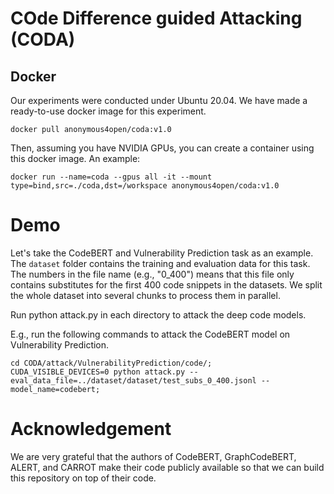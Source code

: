 # COde Difference guided Attacking (CODA)

## Docker

Our experiments were conducted under Ubuntu 20.04. We have made a ready-to-use docker image for this experiment.

```shell
docker pull anonymous4open/coda:v1.0
```

Then, assuming you have NVIDIA GPUs, you can create a container using this docker image. An example:

```shell
docker run --name=coda --gpus all -it --mount type=bind,src=./coda,dst=/workspace anonymous4open/coda:v1.0
```


# Demo
Let's take the CodeBERT and Vulnerability Prediction task as an example. 
The `dataset` folder contains the training and evaluation data for this task. 
The numbers in the file name (e.g., "0_400") means that this file only contains substitutes for the first 400 code snippets in the datasets. 
We split the whole dataset into several chunks to process them in parallel.


Run python attack.py in each directory to attack the deep code models.

E.g., run the following commands to attack the CodeBERT model on Vulnerability Prediction.

```shell
cd CODA/attack/VulnerabilityPrediction/code/;
CUDA_VISIBLE_DEVICES=0 python attack.py --eval_data_file=../dataset/dataset/test_subs_0_400.jsonl --model_name=codebert;
```


# Acknowledgement
We are very grateful that the authors of CodeBERT, GraphCodeBERT, ALERT, and CARROT make their code publicly available so that we can build this repository on top of their code. 
